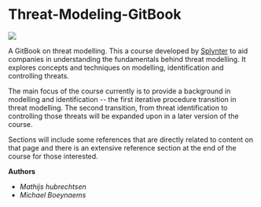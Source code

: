 # Threat-Modeling-GitBook
![](Splynter-cover.png)

A GitBook on threat modelling.
This a course developed by [Splynter](https://www.splynter.be/) to aid companies in understanding the fundamentals behind threat modelling.
It explores concepts and techniques on modelling, identification and controlling threats.

The main focus of the course currently is to provide a background in modelling and identification -- the first iterative procedure transition in threat modelling.
The second transition, from threat identification to controlling those threats will be expanded upon in a later version of the course.

Sections will include some references that are directly related to content on that page and there is an extensive reference section at the end of the course for those interested.

**Authors**
* *Mathijs hubrechtsen*
* *Michael Boeynaems*

